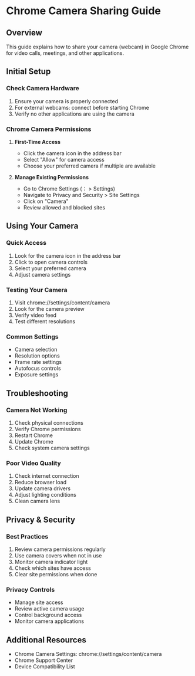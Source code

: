 # Chrome Camera Sharing Guide

## Overview
This guide explains how to share your camera (webcam) in Google Chrome for video calls, meetings, and other applications.

## Initial Setup

### Check Camera Hardware
1. Ensure your camera is properly connected
2. For external webcams: connect before starting Chrome
3. Verify no other applications are using the camera

### Chrome Camera Permissions

1. **First-Time Access**
   - Click the camera icon in the address bar
   - Select "Allow" for camera access
   - Choose your preferred camera if multiple are available

2. **Manage Existing Permissions**
   - Go to Chrome Settings (⋮ > Settings)
   - Navigate to Privacy and Security > Site Settings
   - Click on "Camera"
   - Review allowed and blocked sites

## Using Your Camera

### Quick Access
1. Look for the camera icon in the address bar
2. Click to open camera controls
3. Select your preferred camera
4. Adjust camera settings

### Testing Your Camera
1. Visit chrome://settings/content/camera
2. Look for the camera preview
3. Verify video feed
4. Test different resolutions

### Common Settings
- Camera selection
- Resolution options
- Frame rate settings
- Autofocus controls
- Exposure settings

## Troubleshooting

### Camera Not Working
1. Check physical connections
2. Verify Chrome permissions
3. Restart Chrome
4. Update Chrome
5. Check system camera settings

### Poor Video Quality
1. Check internet connection
2. Reduce browser load
3. Update camera drivers
4. Adjust lighting conditions
5. Clean camera lens

## Privacy & Security

### Best Practices
1. Review camera permissions regularly
2. Use camera covers when not in use
3. Monitor camera indicator light
4. Check which sites have access
5. Clear site permissions when done

### Privacy Controls
- Manage site access
- Review active camera usage
- Control background access
- Monitor camera applications

## Additional Resources
- Chrome Camera Settings: chrome://settings/content/camera
- Chrome Support Center
- Device Compatibility List